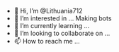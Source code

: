 - 👋 Hi, I’m @Lithuania712
- 👀 I’m interested in ... Making bots
- 🌱 I’m currently learning ...
- 💞️ I’m looking to collaborate on ...
- 📫 How to reach me ...

<!---
Lithuania712/Lithuania712 is a ✨ special ✨ repository because its `README.md` (this file) appears on your GitHub profile.
You can click the Preview link to take a look at your changes.
--->
